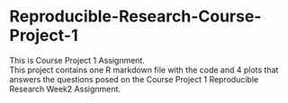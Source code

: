 # Reproducible-Research-Course-Project-1
This is Course Project 1 Assignment.  
This project contains one R markdown file with the code and 4 plots
that answers the questions posed on the Course Project 1 Reproducible Research Week2 Assignment.
